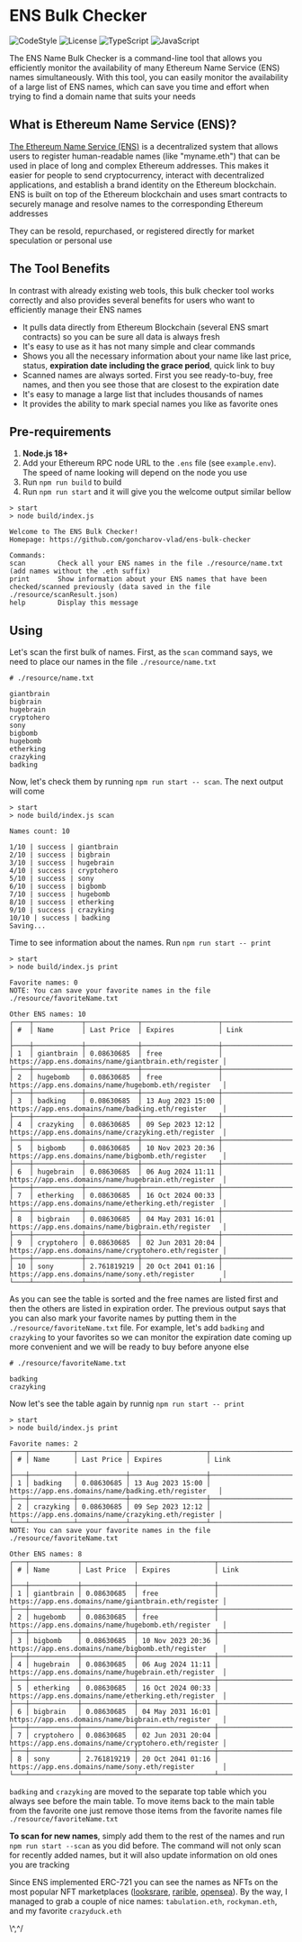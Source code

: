 # ENS Bulk Checker
![CodeStyle](https://img.shields.io/static/v1?label=code%20style&message=Airbnb&color=red&style=for-the-badge&logo=appveyor)
![License](https://img.shields.io/github/license/goncharov-vlad/spa-router?style=for-the-badge)
![TypeScript](https://img.shields.io/badge/typescript-%23007ACC.svg?style=for-the-badge&logo=typescript&logoColor=white)
![JavaScript](https://img.shields.io/badge/javascript-%23323330.svg?style=for-the-badge&logo=javascript&logoColor=%23F7DF1E)

The ENS Name Bulk Checker is a command-line tool that allows you efficiently monitor the availability of many Ethereum Name Service (ENS) names simultaneously. With this tool, you can easily monitor the availability of a large list of ENS names, which can save you time and effort when trying to find a domain name that suits your needs

## What is Ethereum Name Service (ENS)?
[The Ethereum Name Service (ENS)](https://app.ens.domains/) is a decentralized system that allows users to register human-readable names (like "myname.eth") that can be used in place of long and complex Ethereum addresses. This makes it easier for people to send cryptocurrency, interact with decentralized applications, and establish a brand identity on the Ethereum blockchain. ENS is built on top of the Ethereum blockchain and uses smart contracts to securely manage and resolve names to the corresponding Ethereum addresses

They can be resold, repurchased, or registered directly for market speculation or personal use

## The Tool Benefits
In contrast with already existing web tools, this bulk checker tool works correctly and also provides several benefits for users who want to efficiently manage their ENS names

- It pulls data directly from Ethereum Blockchain (several ENS smart contracts) so you can be sure all data is always fresh
- It's easy to use as it has not many simple and clear commands
- Shows you all the necessary information about your name like last price, status, **expiration date including the grace period**, quick link to buy 
- Scanned names are always sorted. First you see ready-to-buy, free names, and then you see those that are closest to the expiration date
- It's easy to manage a large list that includes thousands of names
- It provides the ability to mark special names you like as favorite ones

## Pre-requirements
1. **Node.js 18+**
2. Add your Ethereum RPC node URL to the `.ens` file (see `example.env`). The speed of name looking will depend on the node you use
3. Run `npm run build` to build 
4. Run `npm run start` and it will give you the welcome output similar bellow
```
> start
> node build/index.js

Welcome to The ENS Bulk Checker!
Homepage: https://github.com/goncharov-vlad/ens-bulk-checker

Commands:
scan        Check all your ENS names in the file ./resource/name.txt (add names without the .eth suffix)
print       Show information about your ENS names that have been checked/scanned previously (data saved in the file ./resource/scanResult.json)
help        Display this message
```
## Using
Let's scan the first bulk of names. First, as the `scan` command says, we need to place our names in the file `./resource/name.txt` 

```
# ./resource/name.txt

giantbrain
bigbrain
hugebrain
cryptohero
sony
bigbomb
hugebomb
etherking
crazyking
badking
```

Now, let's check them by running `npm run start -- scan`. The next output will come

```
> start
> node build/index.js scan

Names count: 10

1/10 | success | giantbrain
2/10 | success | bigbrain
3/10 | success | hugebrain
4/10 | success | cryptohero
5/10 | success | sony
6/10 | success | bigbomb
7/10 | success | hugebomb
8/10 | success | etherking
9/10 | success | crazyking
10/10 | success | badking
Saving...
```

Time to see information about the names. Run `npm run start -- print`

```
> start
> node build/index.js print

Favorite names: 0
NOTE: You can save your favorite names in the file ./resource/favoriteName.txt

Other ENS names: 10
┌────┬────────────┬─────────────┬───────────────────┬──────────────────────────────────────────────────────┐
│ #  │ Name       │ Last Price  │ Expires           │ Link                                                 │
├────┼────────────┼─────────────┼───────────────────┼──────────────────────────────────────────────────────┤
│ 1  │ giantbrain │ 0.08630685  │ free              │ https://app.ens.domains/name/giantbrain.eth/register │
├────┼────────────┼─────────────┼───────────────────┼──────────────────────────────────────────────────────┤
│ 2  │ hugebomb   │ 0.08630685  │ free              │ https://app.ens.domains/name/hugebomb.eth/register   │
├────┼────────────┼─────────────┼───────────────────┼──────────────────────────────────────────────────────┤
│ 3  │ badking    │ 0.08630685  │ 13 Aug 2023 15:00 │ https://app.ens.domains/name/badking.eth/register    │
├────┼────────────┼─────────────┼───────────────────┼──────────────────────────────────────────────────────┤
│ 4  │ crazyking  │ 0.08630685  │ 09 Sep 2023 12:12 │ https://app.ens.domains/name/crazyking.eth/register  │
├────┼────────────┼─────────────┼───────────────────┼──────────────────────────────────────────────────────┤
│ 5  │ bigbomb    │ 0.08630685  │ 10 Nov 2023 20:36 │ https://app.ens.domains/name/bigbomb.eth/register    │
├────┼────────────┼─────────────┼───────────────────┼──────────────────────────────────────────────────────┤
│ 6  │ hugebrain  │ 0.08630685  │ 06 Aug 2024 11:11 │ https://app.ens.domains/name/hugebrain.eth/register  │
├────┼────────────┼─────────────┼───────────────────┼──────────────────────────────────────────────────────┤
│ 7  │ etherking  │ 0.08630685  │ 16 Oct 2024 00:33 │ https://app.ens.domains/name/etherking.eth/register  │
├────┼────────────┼─────────────┼───────────────────┼──────────────────────────────────────────────────────┤
│ 8  │ bigbrain   │ 0.08630685  │ 04 May 2031 16:01 │ https://app.ens.domains/name/bigbrain.eth/register   │
├────┼────────────┼─────────────┼───────────────────┼──────────────────────────────────────────────────────┤
│ 9  │ cryptohero │ 0.08630685  │ 02 Jun 2031 20:04 │ https://app.ens.domains/name/cryptohero.eth/register │
├────┼────────────┼─────────────┼───────────────────┼──────────────────────────────────────────────────────┤
│ 10 │ sony       │ 2.761819219 │ 20 Oct 2041 01:16 │ https://app.ens.domains/name/sony.eth/register       │
└────┴────────────┴─────────────┴───────────────────┴──────────────────────────────────────────────────────┘
```
As you can see the table is sorted and the free names are listed first and then the others are listed in expiration order. The previous output says that you can also mark your favorite names by putting them in the `./resource/favoriteName.txt` file. For example, let's add `badking` and `crazyking` to your favorites so we can monitor the expiration date coming up more convenient and we will be ready to buy before anyone else
```
# ./resource/favoriteName.txt

badking
crazyking
```

Now let's see the table again by runnig `npm run start -- print`
```
> start
> node build/index.js print

Favorite names: 2
┌───┬───────────┬────────────┬───────────────────┬─────────────────────────────────────────────────────┐
│ # │ Name      │ Last Price │ Expires           │ Link                                                │
├───┼───────────┼────────────┼───────────────────┼─────────────────────────────────────────────────────┤
│ 1 │ badking   │ 0.08630685 │ 13 Aug 2023 15:00 │ https://app.ens.domains/name/badking.eth/register   │
├───┼───────────┼────────────┼───────────────────┼─────────────────────────────────────────────────────┤
│ 2 │ crazyking │ 0.08630685 │ 09 Sep 2023 12:12 │ https://app.ens.domains/name/crazyking.eth/register │
└───┴───────────┴────────────┴───────────────────┴─────────────────────────────────────────────────────┘
NOTE: You can save your favorite names in the file ./resource/favoriteName.txt

Other ENS names: 8
┌───┬────────────┬─────────────┬───────────────────┬──────────────────────────────────────────────────────┐
│ # │ Name       │ Last Price  │ Expires           │ Link                                                 │
├───┼────────────┼─────────────┼───────────────────┼──────────────────────────────────────────────────────┤
│ 1 │ giantbrain │ 0.08630685  │ free              │ https://app.ens.domains/name/giantbrain.eth/register │
├───┼────────────┼─────────────┼───────────────────┼──────────────────────────────────────────────────────┤
│ 2 │ hugebomb   │ 0.08630685  │ free              │ https://app.ens.domains/name/hugebomb.eth/register   │
├───┼────────────┼─────────────┼───────────────────┼──────────────────────────────────────────────────────┤
│ 3 │ bigbomb    │ 0.08630685  │ 10 Nov 2023 20:36 │ https://app.ens.domains/name/bigbomb.eth/register    │
├───┼────────────┼─────────────┼───────────────────┼──────────────────────────────────────────────────────┤
│ 4 │ hugebrain  │ 0.08630685  │ 06 Aug 2024 11:11 │ https://app.ens.domains/name/hugebrain.eth/register  │
├───┼────────────┼─────────────┼───────────────────┼──────────────────────────────────────────────────────┤
│ 5 │ etherking  │ 0.08630685  │ 16 Oct 2024 00:33 │ https://app.ens.domains/name/etherking.eth/register  │
├───┼────────────┼─────────────┼───────────────────┼──────────────────────────────────────────────────────┤
│ 6 │ bigbrain   │ 0.08630685  │ 04 May 2031 16:01 │ https://app.ens.domains/name/bigbrain.eth/register   │
├───┼────────────┼─────────────┼───────────────────┼──────────────────────────────────────────────────────┤
│ 7 │ cryptohero │ 0.08630685  │ 02 Jun 2031 20:04 │ https://app.ens.domains/name/cryptohero.eth/register │
├───┼────────────┼─────────────┼───────────────────┼──────────────────────────────────────────────────────┤
│ 8 │ sony       │ 2.761819219 │ 20 Oct 2041 01:16 │ https://app.ens.domains/name/sony.eth/register       │
└───┴────────────┴─────────────┴───────────────────┴──────────────────────────────────────────────────────┘
```

`badking` and `crazyking` are moved to the separate top table which you always see before the main table. To move items back to the main table from the favorite one just remove those items from the favorite names file `./resource/favoriteName.txt`

**To scan for new names**, simply add them to the rest of the names and run `npm run start --scan` as you did before. The command will not only scan for recently added names, but it will also update information on old ones you are tracking

Since ENS implemented ERC-721 you can see the names as NFTs on the most popular NFT marketplaces ([looksrare](https://looksrare.org/), [rarible](https://rarible.com/), [opensea](https://opensea.io/)). By the way, I managed to grab a couple of nice names: `tabulation.eth`, `rockyman.eth`, and my favorite `crazyduck.eth` 

\\^,^/
